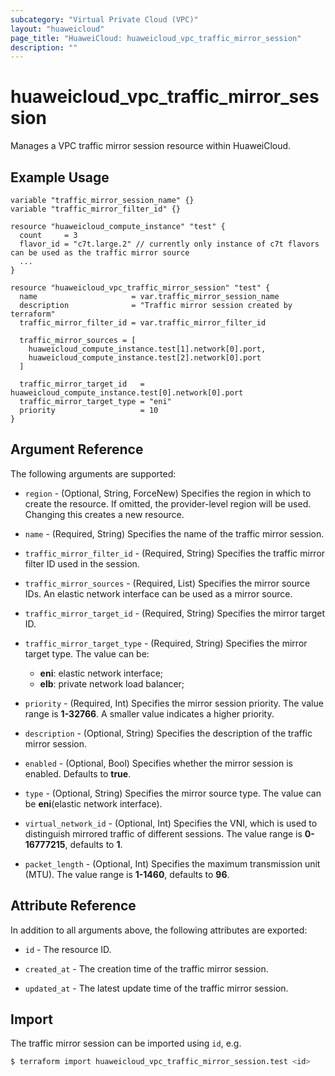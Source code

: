 ```yaml
---
subcategory: "Virtual Private Cloud (VPC)"
layout: "huaweicloud"
page_title: "HuaweiCloud: huaweicloud_vpc_traffic_mirror_session"
description: ""
---
```


# huaweicloud_vpc_traffic_mirror_session

 Manages a VPC traffic mirror session resource within HuaweiCloud.

## Example Usage

```hcl
variable "traffic_mirror_session_name" {}
variable "traffic_mirror_filter_id" {}

resource "huaweicloud_compute_instance" "test" {
  count     = 3
  flavor_id = "c7t.large.2" // currently only instance of c7t flavors can be used as the traffic mirror source
  ...
}

resource "huaweicloud_vpc_traffic_mirror_session" "test" {
  name                     = var.traffic_mirror_session_name
  description              = "Traffic mirror session created by terraform"
  traffic_mirror_filter_id = var.traffic_mirror_filter_id

  traffic_mirror_sources = [
    huaweicloud_compute_instance.test[1].network[0].port,
    huaweicloud_compute_instance.test[2].network[0].port
  ]

  traffic_mirror_target_id   = huaweicloud_compute_instance.test[0].network[0].port
  traffic_mirror_target_type = "eni"
  priority                   = 10
}
```

## Argument Reference

The following arguments are supported:

* `region` - (Optional, String, ForceNew) Specifies the region in which to create the resource.
  If omitted, the provider-level region will be used.
  Changing this creates a new resource.

* `name` - (Required, String) Specifies the name of the traffic mirror session.

* `traffic_mirror_filter_id` - (Required, String) Specifies the traffic mirror filter ID used in the session.

* `traffic_mirror_sources` - (Required, List) Specifies the mirror source IDs.
  An elastic network interface can be used as a mirror source.

* `traffic_mirror_target_id` - (Required, String) Specifies the mirror target ID.

* `traffic_mirror_target_type` - (Required, String) Specifies the mirror target type. The value can be:
  + **eni**: elastic network interface;
  + **elb**: private network load balancer;

* `priority` - (Required, Int) Specifies the mirror session priority. The value range is **1-32766**.
  A smaller value indicates a higher priority.

* `description` - (Optional, String) Specifies the description of the traffic mirror session.

* `enabled` - (Optional, Bool) Specifies whether the mirror session is enabled. Defaults to **true**.

* `type` - (Optional, String) Specifies the mirror source type. The value can be **eni**(elastic network interface).

* `virtual_network_id` - (Optional, Int) Specifies the VNI, which is used to distinguish mirrored traffic of
  different sessions. The value range is **0-16777215**, defaults to **1**.

* `packet_length` - (Optional, Int) Specifies the maximum transmission unit (MTU).
  The value range is **1-1460**, defaults to **96**.

## Attribute Reference

In addition to all arguments above, the following attributes are exported:

* `id` - The resource ID.

* `created_at` - The creation time of the traffic mirror session.

* `updated_at` - The latest update time of the traffic mirror session.

## Import

The traffic mirror session can be imported using `id`, e.g.

```bash
$ terraform import huaweicloud_vpc_traffic_mirror_session.test <id>
```
